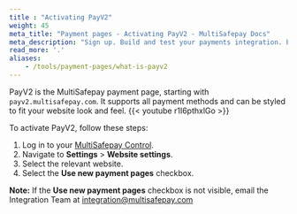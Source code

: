 ```yaml
---
title : "Activating PayV2"
weight: 45
meta_title: "Payment pages - Activating PayV2 - MultiSafepay Docs"
meta_description: "Sign up. Build and test your payments integration. Explore our products and services. Use our API Reference, SDKs, and wrappers. Get support."
read_more: '.'
aliases:
    - /tools/payment-pages/what-is-payv2
---
```


PayV2 is the MultiSafepay payment page, starting with `payv2.multisafepay.com`. It supports all payment methods and can be styled to fit your website look and feel.
{{< youtube r1I6pthxlGo >}}

To activate PayV2, follow these steps:

1. Log in to your [MultiSafepay Control](https://merchant.multisafepay.com).
2. Navigate to **Settings** > **Website settings**.
3. Select the relevant website.
4. Select the **Use new payment pages** checkbox.

**Note:** If the **Use new payment pages** checkbox is not visible, email the Integration Team at <integration@multisafepay.com>

